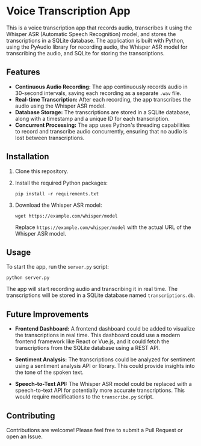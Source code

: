 # Voice Transcription App

This is a voice transcription app that records audio, transcribes it using the Whisper ASR (Automatic Speech Recognition) model, and stores the transcriptions in a SQLite database. The application is built with Python, using the PyAudio library for recording audio, the Whisper ASR model for transcribing the audio, and SQLite for storing the transcriptions.

## Features

- **Continuous Audio Recording:** The app continuously records audio in 30-second intervals, saving each recording as a separate `.wav` file.
- **Real-time Transcription:** After each recording, the app transcribes the audio using the Whisper ASR model.
- **Database Storage:** The transcriptions are stored in a SQLite database, along with a timestamp and a unique ID for each transcription.
- **Concurrent Processing:** The app uses Python's threading capabilities to record and transcribe audio concurrently, ensuring that no audio is lost between transcriptions.

## Installation

1. Clone this repository.

2. Install the required Python packages:

    ```
    pip install -r requirements.txt
    ```

3. Download the Whisper ASR model:

    ```
    wget https://example.com/whisper/model
    ```

   Replace `https://example.com/whisper/model` with the actual URL of the Whisper ASR model.

## Usage

To start the app, run the `server.py` script:

```
python server.py
```

The app will start recording audio and transcribing it in real time. The transcriptions will be stored in a SQLite database named `transcriptions.db`.

## Future Improvements

- **Frontend Dashboard:** A frontend dashboard could be added to visualize the transcriptions in real time. This dashboard could use a modern frontend framework like React or Vue.js, and it could fetch the transcriptions from the SQLite database using a REST API.

- **Sentiment Analysis:** The transcriptions could be analyzed for sentiment using a sentiment analysis API or library. This could provide insights into the tone of the spoken text.

- **Speech-to-Text API:** The Whisper ASR model could be replaced with a speech-to-text API for potentially more accurate transcriptions. This would require modifications to the `transcribe.py` script.

## Contributing

Contributions are welcome! Please feel free to submit a Pull Request or open an Issue.
